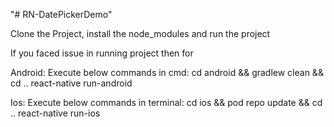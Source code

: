 "# RN-DatePickerDemo" 

Clone the Project, install the node_modules and run the project

If you faced issue in running project then for

Android:
Execute below commands in cmd:
  cd android && gradlew clean && cd ..
  react-native run-android
  
Ios:
Execute below commands in terminal:
  cd ios && pod repo update && cd ..
  react-native run-ios

